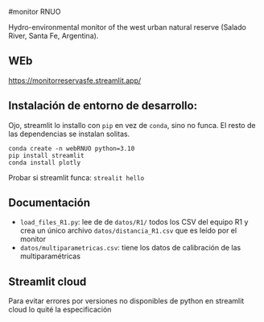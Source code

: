 #monitor RNUO

Hydro-environmental monitor of the west urban natural reserve (Salado River, Santa Fe, Argentina).

## WEb

https://monitorreservasfe.streamlit.app/

## Instalación de entorno de desarrollo:

Ojo, streamlit lo installo con `pip` en vez de `conda`, sino no funca. El resto de las dependencias se instalan solitas. 

```
conda create -n webRNUO python=3.10
pip install streamlit
conda install plotly
```

Probar si streamlit funca: `strealit hello`

## Documentación

- `load_files_R1.py`: lee de de `datos/R1/` todos los CSV del equipo R1 y crea un único archivo `datos/distancia_R1.csv` que es leído por el monitor
- `datos/multiparametricas.csv`: tiene los datos de calibración de las multiparamétricas

## Streamlit cloud

Para evitar errores por versiones no disponibles de python en streamlit cloud lo quité la especificación
